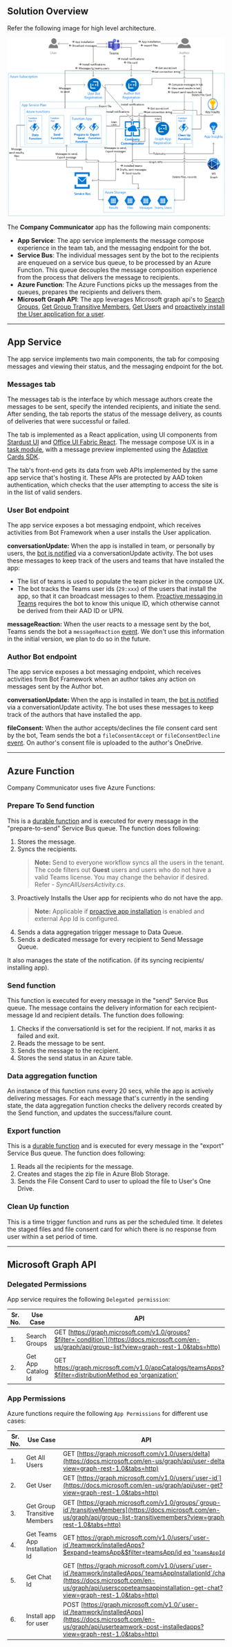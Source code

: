 ## Solution Overview

Refer the following image for high level architecture.

![Overview](images/architecture_overview_v4.png)

The **Company Communicator** app has the following main components:
* **App Service**: The app service implements the message compose experience in the team tab, and the messaging endpoint for the bot.
* **Service Bus**: The individual messages sent by the bot to the recipients are enqueued on a service bus queue, to be processed by an Azure Function. This queue decouples the message composition experience from the process that delivers the message to recipients.
* **Azure Function**: The Azure Functions picks up the messages from the queues, prepares the recipients and delivers them.
* **Microsoft Graph API**: The app leverages Microsoft graph api's to [Search Groups](https://docs.microsoft.com/en-us/graph/api/group-list?view=graph-rest-1.0&tabs=http), [Get Group Transitive Members](https://docs.microsoft.com/en-us/graph/api/group-list-transitivemembers?view=graph-rest-1.0&tabs=http), [Get Users](https://docs.microsoft.com/en-us/graph/api/user-list?view=graph-rest-1.0&tabs=http) and [proactively install the User application for a user](https://docs.microsoft.com/en-us/graph/api/user-add-teamsappinstallation?view=graph-rest-beta&tabs=http).

---

## App Service

The app service implements two main components, the tab for composing messages and viewing their status, and the messaging endpoint for the bot.

### Messages tab

The messages tab is the interface by which message authors create the messages to be sent, specify the intended recipients, and initiate the send. After sending, the tab reports the status of the message delivery, as counts of deliveries that were successful or failed.

The tab is implemented as a React application, using UI components from [Stardust UI](https://github.com/stardust-ui/react) and [Office UI Fabric React](https://github.com/OfficeDev/office-ui-fabric-react). The message compose UX is in a [task module](https://docs.microsoft.com/en-us/microsoftteams/platform/concepts/task-modules/task-modules-overview), with a message preview implemented using the [Adaptive Cards SDK](https://docs.microsoft.com/en-us/adaptive-cards/sdk/rendering-cards/javascript/getting-started).

The tab's front-end gets its data from web APIs implemented by the same app service that's hosting it. These APIs are protected by AAD token authentication, which checks that the user attempting to access the site is in the list of valid senders.

### User Bot endpoint

The app service exposes a bot messaging endpoint, which receives activities from Bot Framework when a user installs the User application.

**conversationUpdate:** When the app is installed in team, or personally by users, the [bot is notified](https://docs.microsoft.com/en-us/microsoftteams/platform/concepts/bots/bots-notifications) via a conversationUpdate activity. The bot uses these messages to keep track of the users and teams that have installed the app:
* The list of teams is used to populate the team picker in the compose UX.
* The bot tracks the Teams user ids (`29:xxx`) of the users that install the app, so that it can broadcast messages to them. [Proactive messaging in Teams](https://docs.microsoft.com/en-us/microsoftteams/platform/concepts/bots/bot-conversations/bots-conv-proactive) requires the bot to know this unique ID, which otherwise cannot be derived from their AAD ID or UPN.

**messageReaction:** When the user reacts to a message sent by the bot, Teams sends the bot a `messageReaction` [event](https://docs.microsoft.com/en-us/microsoftteams/platform/concepts/bots/bots-notifications#reactions). We don't use this information in the initial version, we plan to do so in the future.

### Author Bot endpoint 

The app service exposes a bot messaging endpoint, which receives activities from Bot Framework when an author takes any action on messages sent by the Author bot.

**conversationUpdate:** When the app is installed in team, the [bot is notified](https://docs.microsoft.com/en-us/microsoftteams/platform/concepts/bots/bots-notifications) via a conversationUpdate activity. The bot uses these messages to keep track of the authors that have installed the app.

**fileConsent:** When the author accepts/declines the file consent card sent by the bot, Team sends the bot a `fileConsentAccept` or `fileConsentDecline` [event](https://docs.microsoft.com/en-us/microsoftteams/platform/bots/how-to/conversations/send-and-receive-files?tabs=dotnet). On author's consent file is uploaded to the author's OneDrive.

---

## Azure Function

Company Communicator uses five Azure Functions:

### Prepare To Send function

This is a [durable function](https://docs.microsoft.com/en-us/azure/azure-functions/durable/durable-functions-overview?tabs=csharp) and is executed for every message in the "prepare-to-send" Service Bus queue. The function does following:
1. Stores the message.
2. Syncs the recipients. 
   > **Note:** Send to everyone workflow syncs all the users in the tenant. The code filters out **Guest** users and users who do not have a valid Teams license. You may change the behavior if desired. Refer - *SyncAllUsersActivity.cs*.
3. Proactively Installs the User app for recipients who do not have the app.
   >**Note:** Applicable if [proactive app installation](https://github.com/OfficeDev/microsoft-teams-company-communicator-app/wiki/Deployment-guide#2.-deploy-to-your-azure-subscription) is enabled and external App Id is configured.
4. Sends a data aggregation trigger message to Data Queue.
5. Sends a dedicated message for every recipient to Send Message Queue.

It also manages the state of the notification. (if its syncing recipients/ installing app).

### Send function

This function is executed for every message in the "send" Service Bus queue. The message contains the delivery information for each recipient- message Id and recipient details. The function does following:
1. Checks if the conversationId is set for the recipient. If not, marks it as failed and exit.
2. Reads the message to be sent.
3. Sends the message to the recipient.
4. Stores the send status in an Azure table.

### Data aggregation function

An instance of this function runs every 20 secs, while the app is actively delivering messages. For each message that's currently in the sending state, the data aggregation function checks the delivery records created by the Send function, and updates the success/failure count.

### Export function

This is a [durable function](https://docs.microsoft.com/en-us/azure/azure-functions/durable/durable-functions-overview?tabs=csharp) and is executed for every message in the "export" Service Bus queue. The function does following:
1. Reads all the recipients for the message.
2. Creates and stages the zip file in Azure Blob Storage.
3. Sends the File Consent Card to user to upload the file to User's One Drive.

### Clean Up function

This is a time trigger function and runs as per the scheduled time. It deletes the staged files and file consent card for which there is no response from user within a set period of time.

---

## Microsoft Graph API

### Delegated Permissions
App service requires the following `Delegated permission`:

|Sr. No.| Use Case | API|  Delegated permissions| API version
|--|--|--|--|--|
| 1. | Search Groups | GET [https://graph.microsoft.com/v1.0/groups?$filter=`condition`](https://docs.microsoft.com/en-us/graph/api/group-list?view=graph-rest-1.0&tabs=http) | GroupMember.Read.All| v1.0
| 2. | Get App Catalog Id | GET [https://graph.microsoft.com/v1.0/appCatalogs/teamsApps?$filter=distributionMethod eq 'organization'](https://docs.microsoft.com/en-us/graph/api/appcatalogs-list-teamsapps?view=graph-rest-1.0&tabs=http) | AppCatalog.Read.All | v1.0

### App Permissions
Azure functions require the following `App Permissions` for different use cases:

|Sr. No.| Use Case | API|  Application permissions| API version
|--|--|--|--|--|
| 1. | Get All Users | GET [https://graph.microsoft.com/v1.0/users/delta](https://docs.microsoft.com/en-us/graph/api/user-delta?view=graph-rest-1.0&tabs=http) | User.Read.All | v1.0
| 2. | Get User | GET [https://graph.microsoft.com/v1.0/users/`user-id`](https://docs.microsoft.com/en-us/graph/api/user-get?view=graph-rest-1.0&tabs=http) | User.Read.All| v1.0
| 3. | Get Group Transitive Members | GET [https://graph.microsoft.com/v1.0/groups/`group-id`/transitiveMembers](https://docs.microsoft.com/en-us/graph/api/group-list-transitivemembers?view=graph-rest-1.0&tabs=http) | GroupMember.Read.All| v1.0
| 4. | Get Teams App Installation Id | GET [https://graph.microsoft.com/v1.0/users/`user-id`/teamwork/installedApps?$expand=teamsApp&$filter=teamsApp/id eq '`teamsAppId`'](https://docs.microsoft.com/en-us/graph/api/userteamwork-list-installedapps?view=graph-rest-1.0&tabs=http) | TeamsAppInstallation.ReadWriteForUser.All | v1.0
| 5. | Get Chat Id | GET [https://graph.microsoft.com/v1.0/users/`user-id`/teamwork/installedApps/`teamsAppInstallationId`/chat](https://docs.microsoft.com/en-us/graph/api/userscopeteamsappinstallation-get-chat?view=graph-rest-1.0&tabs=http) | TeamsAppInstallation.ReadWriteForUser.All | v1.0
| 6. | Install app for user | POST [https://graph.microsoft.com/v1.0/`user-id`/teamwork/installedApps](https://docs.microsoft.com/en-us/graph/api/userteamwork-post-installedapps?view=graph-rest-1.0&tabs=http) | TeamsAppInstallation.ReadWriteForUser.All | v1.0